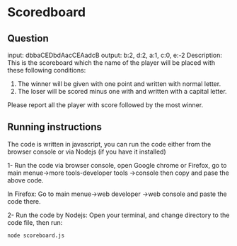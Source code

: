 # Scoredboard

## Question
input: dbbaCEDbdAacCEAadcB
output: b:2, d:2, a:1, c:0, e:-2
Description:
This is the scoreboard which the name of the player will be placed with these following conditions:
1. The winner will be given with one point and written with normal letter.
2. The loser will be scored minus one with and written with a capital letter.

Please report all the player with score followed by the most winner.





## Running instructions

The code is written in javascript, you can run the code either from the browser console or via Nodejs (if you have it installed)

1- Run the code via browser console, open Google chrome or Firefox, go to 	main menue->more tools-developer tools ->console
then copy and pase the above code.


In Firefox:
Go to main menue->web developer ->web console
 and paste the code there.



 2- Run the code by Nodejs: 
Open your terminal, and change directory to the code file, then run:

```
node scoreboard.js
```
